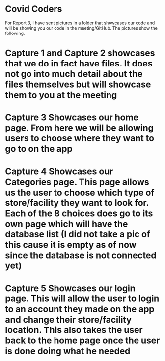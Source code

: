 # Covid Coders

For Report 3, I have sent pictures in a folder that showcases our code and will be showing you our code in the meeting/GitHub. The pictures show the following:

# Capture 1 and Capture 2 showcases that we do in fact have files. It does not go into much detail about the files themselves but will showcase them to you at the meeting

# Capture 3 Showcases our home page. From here we will be allowing users to choose where they want to go to on the app

# Capture 4 Showcases our Categories page. This page allows us the user to choose which type of store/facility they want to look for. Each of the 8 choices does go to its own page which will have the database list (I did not take a pic of this cause it is empty as of now since the database is not connected yet)

# Capture 5 Showcases our login page. This will allow the user to login to an account they made on the app and change their store/facility location. This also takes the user back to the home page once the user is done doing what he needed

